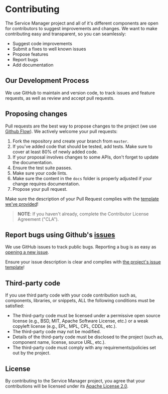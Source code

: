 # Contributing

The Service Manager project and all of it's different components are open for contributors to suggest improvements and changes. We want to make contributing easy and transparent, so you can seamlessly:

- Suggest code improvements
- Submit a fixes to well known issues
- Propose features
- Report bugs
- Add documentation

## Our Development Process

We use GitHub to maintain and version code, to track issues and feature requests, as well as review and accept pull requests.

## Proposing changes

Pull requests are the best way to propose changes to the project (we use [Github Flow][1]). We actively welcome your pull requests:

1. Fork the repository and create your branch from `master`.
2. If you've added code that should be tested, add tests. Make sure to cover at least 80% of newly added code.
3. If your proposal involves changes to some APIs, don't forget to update the documentation.
4. Ensure the test suite passes.
5. Make sure your code lints.
6. Make sure the content in the `docs` folder is properly adjusted if your change requires documentation.
7. Propose your pull request.

Make sure the description of your Pull Request complies with the [template we've provided][6]!

> **NOTE**: If you haven't already, complete the Contributor License Agreement ("CLA").

## Report bugs using Github's [issues][3]

We use GitHub issues to track public bugs. Reporting a bug is as easy as [opening a new issue][4].

Ensure your issue description is clear and complies with [the project's issue template][5]!

## Third-party code

If you use third party code with your code contribution such as, components, libraries, or snippets, ALL the following conditions must be satisfied:
- The third-party code must be licensed under a permissive open source license (e.g., BSD, MIT, Apache Software License, etc.) or a weak copyleft license (e.g., EPL, MPL, CPL, CDDL, etc.).
- The third-party code may not be modified.
- Details of the third-party code must be disclosed to the project (such as, component name, license, source URL, etc.).
- The third-party code must comply with any requirements/policies set out by the project.

## License

By contributing to the Service Manager project, you agree that your contributions will be licensed under its [Apache License 2.0][2].


[1]: https://guides.github.com/introduction/flow/index.html
[2]: https://github.com/Peripli/istio-broker-proxy/blob/master/LICENSE
[3]: https://github.com/Peripli/istio-broker-proxy/issues
[4]: https://github.com/Peripli/istio-broker-proxy/issues/new
[5]: https://github.com/Peripli/istio-broker-proxy/blob/master/ISSUE_TEMPLATE.md
[6]: https://github.com/Peripli/istio-broker-proxy/blob/master/PULL_REQUEST_TEMPLATE.md